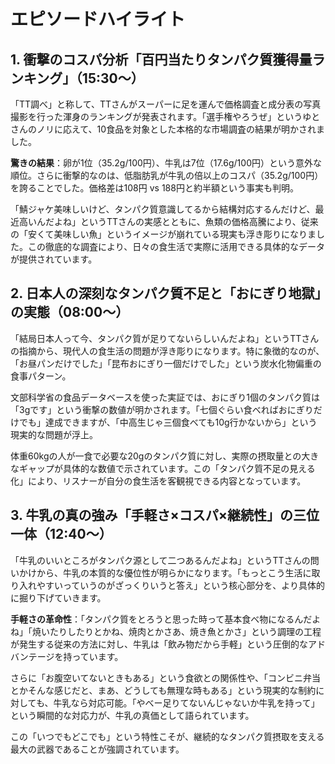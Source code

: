 # エピソードハイライト

## 1. 衝撃のコスパ分析「百円当たりタンパク質獲得量ランキング」（15:30〜）

「TT調べ」と称して、TTさんがスーパーに足を運んで価格調査と成分表の写真撮影を行った渾身のランキングが発表されます。「選手権やろうぜ」というゆとさんのノリに応えて、10食品を対象とした本格的な市場調査の結果が明かされました。

**驚きの結果**：卵が1位（35.2g/100円）、牛乳は7位（17.6g/100円）という意外な順位。さらに衝撃的なのは、低脂肪乳が牛乳の倍以上のコスパ（35.2g/100円）を誇ることでした。価格差は108円 vs 188円と約半額という事実も判明。

「鯖ジャケ美味しいけど、タンパク質意識してるから結構対応するんだけど、最近高いんだよね」というTTさんの実感とともに、魚類の価格高騰により、従来の「安くて美味しい魚」というイメージが崩れている現実も浮き彫りになりました。この徹底的な調査により、日々の食生活で実際に活用できる具体的なデータが提供されています。

## 2. 日本人の深刻なタンパク質不足と「おにぎり地獄」の実態（08:00〜）

「結局日本人って今、タンパク質が足りてないらしいんだよね」というTTさんの指摘から、現代人の食生活の問題が浮き彫りになります。特に象徴的なのが、「お昼パンだけでした」「昆布おにぎり一個だけでした」という炭水化物偏重の食事パターン。

文部科学省の食品データベースを使った実証では、おにぎり1個のタンパク質は「3gです」という衝撃の数値が明かされます。「七個ぐらい食べればおにぎりだけでも」達成できますが、「中高生じゃ三個食べても10g行かないから」という現実的な問題が浮上。

体重60kgの人が一食で必要な20gのタンパク質に対し、実際の摂取量との大きなギャップが具体的な数値で示されています。この「タンパク質不足の見える化」により、リスナーが自分の食生活を客観視できる内容となっています。

## 3. 牛乳の真の強み「手軽さ×コスパ×継続性」の三位一体（12:40〜）

「牛乳のいいところがタンパク源として二つあるんだよね」というTTさんの問いかけから、牛乳の本質的な優位性が明らかになります。「もっとこう生活に取り入れやすいっていうのがざっくりいうと答え」という核心部分を、より具体的に掘り下げていきます。

**手軽さの革命性**：「タンパク質をとろうと思った時って基本食べ物になるんだよね」「焼いたりしたりとかね、焼肉とかさあ、焼き魚とかさ」という調理の工程が発生する従来の方法に対し、牛乳は「飲み物だから手軽」という圧倒的なアドバンテージを持っています。

さらに「お腹空いてないときもある」という食欲との関係性や、「コンビニ弁当とかそんな感じだと、まあ、どうしても無理な時もある」という現実的な制約に対しても、牛乳なら対応可能。「やべー足りてないんじゃないか牛乳を持って」という瞬間的な対応力が、牛乳の真価として語られています。

この「いつでもどこでも」という特性こそが、継続的なタンパク質摂取を支える最大の武器であることが強調されています。